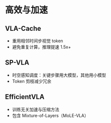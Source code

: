 # 高效与加速

## VLA-Cache
- 重用相邻时间步视觉 token
- 避免重复计算，推理提速 1.5x+

## SP-VLA
- 时空感知调度：关键步骤用大模型，其他用小模型
- Token 剪枝减少冗余

## EfficientVLA
- 训练无关加速与压缩方法
- 包含 Mixture-of-Layers（MoLE-VLA）
